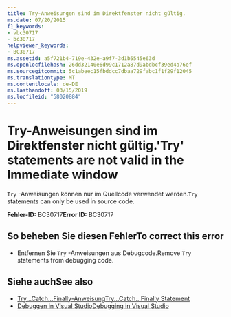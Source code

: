 ```yaml
---
title: Try-Anweisungen sind im Direktfenster nicht gültig.
ms.date: 07/20/2015
f1_keywords:
- vbc30717
- bc30717
helpviewer_keywords:
- BC30717
ms.assetid: a5f721b4-719e-432e-a9f7-3d1b5545e63d
ms.openlocfilehash: 26dd32140e6d99c1712a87d9abdbcf39ed4a76ef
ms.sourcegitcommit: 5c1abeec15fbddcc7dbaa729fabc1f1f29f12045
ms.translationtype: MT
ms.contentlocale: de-DE
ms.lasthandoff: 03/15/2019
ms.locfileid: "58020884"
---
```

# <a name="try-statements-are-not-valid-in-the-immediate-window"></a><span data-ttu-id="14597-102">Try-Anweisungen sind im Direktfenster nicht gültig.</span><span class="sxs-lookup"><span data-stu-id="14597-102">'Try' statements are not valid in the Immediate window</span></span>
<span data-ttu-id="14597-103">`Try` -Anweisungen können nur im Quellcode verwendet werden.</span><span class="sxs-lookup"><span data-stu-id="14597-103">`Try` statements can only be used in source code.</span></span>  
  
 <span data-ttu-id="14597-104">**Fehler-ID:** BC30717</span><span class="sxs-lookup"><span data-stu-id="14597-104">**Error ID:** BC30717</span></span>  
  
## <a name="to-correct-this-error"></a><span data-ttu-id="14597-105">So beheben Sie diesen Fehler</span><span class="sxs-lookup"><span data-stu-id="14597-105">To correct this error</span></span>  
  
-   <span data-ttu-id="14597-106">Entfernen Sie `Try` -Anweisungen aus Debugcode.</span><span class="sxs-lookup"><span data-stu-id="14597-106">Remove `Try` statements from debugging code.</span></span>  
  
## <a name="see-also"></a><span data-ttu-id="14597-107">Siehe auch</span><span class="sxs-lookup"><span data-stu-id="14597-107">See also</span></span>

- [<span data-ttu-id="14597-108">Try...Catch...Finally-Anweisung</span><span class="sxs-lookup"><span data-stu-id="14597-108">Try...Catch...Finally Statement</span></span>](../../visual-basic/language-reference/statements/try-catch-finally-statement.md)
- [<span data-ttu-id="14597-109">Debuggen in Visual Studio</span><span class="sxs-lookup"><span data-stu-id="14597-109">Debugging in Visual Studio</span></span>](/visualstudio/debugger/debugging-in-visual-studio)
